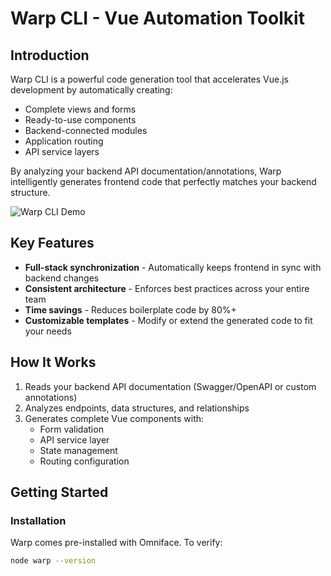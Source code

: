 # Warp CLI - Vue Automation Toolkit

## Introduction

Warp CLI is a powerful code generation tool that accelerates Vue.js development by automatically creating:
- Complete views and forms
- Ready-to-use components
- Backend-connected modules
- Application routing
- API service layers

By analyzing your backend API documentation/annotations, Warp intelligently generates frontend code that perfectly matches your backend structure.

![Warp CLI Demo](../public/img/warp-cli-demo.gif)

## Key Features

- **Full-stack synchronization** - Automatically keeps frontend in sync with backend changes
- **Consistent architecture** - Enforces best practices across your entire team
- **Time savings** - Reduces boilerplate code by 80%+
- **Customizable templates** - Modify or extend the generated code to fit your needs

## How It Works

1. Reads your backend API documentation (Swagger/OpenAPI or custom annotations)
2. Analyzes endpoints, data structures, and relationships
3. Generates complete Vue components with:
   - Form validation
   - API service layer
   - State management
   - Routing configuration

## Getting Started

### Installation
Warp comes pre-installed with Omniface. To verify:

```bash
node warp --version